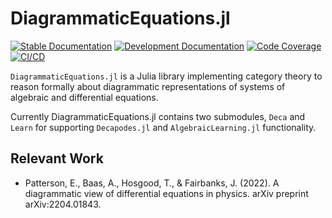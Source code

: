 # DiagrammaticEquations.jl

[![Stable Documentation](https://img.shields.io/badge/docs-stable-blue.svg)](https://AlgebraicJulia.github.io/DiagrammaticEquations.jl/stable)
[![Development Documentation](https://img.shields.io/badge/docs-dev-blue.svg)](https://AlgebraicJulia.github.io/DiagrammaticEquations.jl/dev)
[![Code Coverage](https://codecov.io/gh/AlgebraicJulia/DiagrammaticEquations.jl/branch/main/graph/badge.svg)](https://codecov.io/gh/AlgebraicJulia/DiagrammaticEquations.jl)
[![CI/CD](https://github.com/AlgebraicJulia/DiagrammaticEquations.jl/actions/workflows/julia_ci.yml/badge.svg)](https://github.com/AlgebraicJulia/DiagrammaticEquations.jl/actions/workflows/julia_ci.yml)

`DiagrammaticEquations.jl` is a Julia library implementing category theory to reason formally about diagrammatic representations of systems of algebraic and differential equations. 

Currently DiagrammaticEquations.jl contains two submodules, `Deca` and `Learn` for supporting `Decapodes.jl` and `AlgebraicLearning.jl` functionality. 

## Relevant Work
* Patterson, E., Baas, A., Hosgood, T., & Fairbanks, J. (2022). A diagrammatic view of differential equations in physics. arXiv preprint arXiv:2204.01843.
